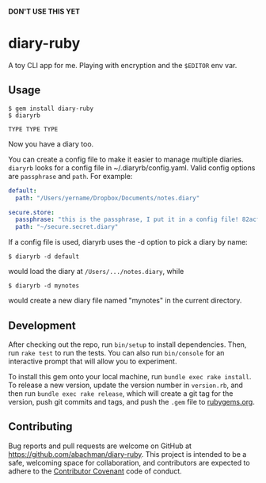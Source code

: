 **DON'T USE THIS YET**

# diary-ruby

A toy CLI app for me. Playing with encryption and the `$EDITOR` env var.

## Usage

    $ gem install diary-ruby
    $ diaryrb

    TYPE TYPE TYPE

Now you have a diary too.

You can create a config file to make it easier to manage multiple diaries.
`diaryrb` looks for a config file in ~/.diaryrb/config.yaml. Valid config
options are `passphrase` and `path`. For example:

```yaml
default:
  path: "/Users/yername/Dropbox/Documents/notes.diary"

secure.store:
  passphrase: "this is the passphrase, I put it in a config file! 82acf427f94c513f8d7f81995a549361089d903f"
  path: "~/secure.secret.diary"
```

If a config file is used, diaryrb uses the -d option to pick a diary by name:

    $ diaryrb -d default

would load the diary at `/Users/.../notes.diary`, while

    $ diaryrb -d mynotes

would create a new diary file named "mynotes" in the current directory.

## Development

After checking out the repo, run `bin/setup` to install dependencies. Then, run
`rake test` to run the tests. You can also run `bin/console` for an interactive
prompt that will allow you to experiment.

To install this gem onto your local machine, run `bundle exec rake install`. To
release a new version, update the version number in `version.rb`, and then run
`bundle exec rake release`, which will create a git tag for the version, push
git commits and tags, and push the `.gem` file to [rubygems.org](https://rubygems.org).

## Contributing

Bug reports and pull requests are welcome on GitHub at
https://github.com/abachman/diary-ruby. This project is intended to be a
safe, welcoming space for collaboration, and contributors are expected to
adhere to the [Contributor Covenant](contributor-covenant.org) code of conduct.

